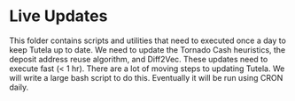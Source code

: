 # Live Updates

This folder contains scripts and utilities that need to executed once a day to keep Tutela up to date. We need to update the Tornado Cash heuristics, the deposit address reuse algorithm, and Diff2Vec. These updates need to execute fast (< 1 hr). There are a lot of moving steps to updating Tutela. We will write a large bash script to do this. Eventually it will be run using CRON daily.